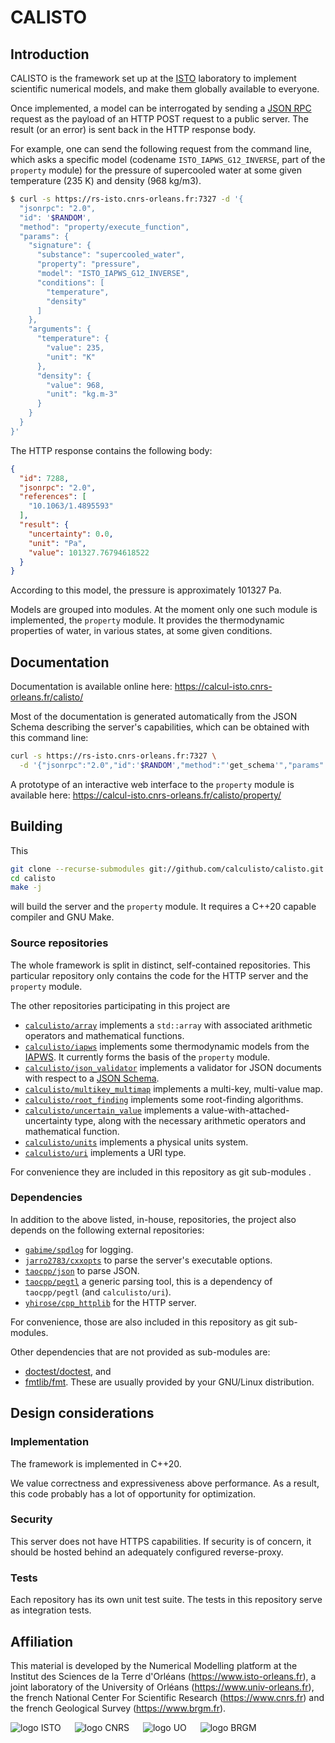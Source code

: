 # CALISTO 

## Introduction
CALISTO is the framework set up at the [ISTO](https://www.isto-orleans.fr) 
laboratory to implement scientific numerical models, and make them globally 
available to everyone.

Once implemented, a model can be interrogated by sending a 
[JSON RPC](https://www.jsonrpc.org) request
as the payload of an HTTP POST request to a public server. 
The result (or an error) is sent back in the HTTP response body.

For example, one can send the following request from the command line, which
asks a specific model (codename `ISTO_IAPWS_G12_INVERSE`, part of the `property`
module) for the pressure of supercooled water at some given temperature (235 K) 
and density (968 kg/m3).
```sh
$ curl -s https://rs-isto.cnrs-orleans.fr:7327 -d '{
  "jsonrpc": "2.0",
  "id": '$RANDOM',
  "method": "property/execute_function",
  "params": {
    "signature": {
      "substance": "supercooled_water",
      "property": "pressure",
      "model": "ISTO_IAPWS_G12_INVERSE",
      "conditions": [
        "temperature",
        "density"
      ]
    },
    "arguments": {
      "temperature": {
        "value": 235,
        "unit": "K"
      },
      "density": {
        "value": 968,
        "unit": "kg.m-3"
      }
    }
  }
}'
```
The HTTP response contains the following body:
```json
{
  "id": 7288,
  "jsonrpc": "2.0",
  "references": [
    "10.1063/1.4895593"
  ],
  "result": {
    "uncertainty": 0.0,
    "unit": "Pa",
    "value": 101327.76794618522
  }
}
```
According to this model, the pressure is approximately 101327 Pa.

Models are grouped into modules. At the moment only one such module is
implemented, the `property` module. It provides the thermodynamic properties of
water, in various states, at some given conditions.

## Documentation

Documentation is available online here: 
https://calcul-isto.cnrs-orleans.fr/calisto/

Most of the documentation is generated automatically from the JSON Schema
describing the server's capabilities, which can be obtained with this command
line:
```sh
curl -s https://rs-isto.cnrs-orleans.fr:7327 \
  -d '{"jsonrpc":"2.0","id":'$RANDOM',"method":"'get_schema'","params":{}}'
```

A prototype of an interactive web interface to the `property` module is 
available here: https://calcul-isto.cnrs-orleans.fr/calisto/property/

## Building

This
```sh
git clone --recurse-submodules git://github.com/calculisto/calisto.git
cd calisto
make -j
```
will build the server and the `property` module. It requires a C++20 capable
compiler and GNU Make.

### Source repositories

The whole framework is split in distinct, self-contained repositories. This
particular repository only contains the code for the HTTP server and the 
`property` module.

The other repositories participating in this project are
 - [`calculisto/array`](https://github.com/calculisto/array) 
 implements a `std::array` with associated arithmetic operators and mathematical
 functions.
 - [`calculisto/iapws`](https://github.com/calculisto/iapws) 
 implements some thermodynamic models from the [IAPWS](http://www.iapws.org/). 
 It currently forms the basis of the `property` module.
 - [`calculisto/json_validator`](https://github.com/calculisto/json_validator)
 implements a validator for JSON documents with respect to a 
 [JSON Schema](https://json-schema.org/).
 - [`calculisto/multikey_multimap`](https://github.com/calculisto/multikey_multimap)
 implements a multi-key, multi-value map.
 - [`calculisto/root_finding`](https://github.com/calculisto/root_finding)
 implements some root-finding algorithms.
 - [`calculisto/uncertain_value`](https://github.com/calculisto/uncertain_value)
 implements a value-with-attached-uncertainty type, along with the necessary
 arithmetic operators and mathematical function.
 - [`calculisto/units`](https://github.com/calculisto/units)
 implements a physical units system.
 - [`calculisto/uri`](https://github.com/calculisto/uri)
 implements a URI type.

For convenience they are included in this repository as git sub-modules .

### Dependencies
In addition to the above listed, in-house, repositories, the project also 
depends on the following external repositories:
 - [`gabime/spdlog`](https://github.com/gabime/spdlog) for logging.
 - [`jarro2783/cxxopts`](https://github.com/jarro2783/cxxopts) to parse the 
 server's executable options.
 - [`taocpp/json`](https://github.com/taocpp/json) to parse JSON.
 - [`taocpp/pegtl`](https://github.com/taocpp/pegtl) a generic parsing tool, 
 this is a dependency of `taocpp/pegtl` (and `calculisto/uri`).
 - [`yhirose/cpp_httplib`](https://github.com/yhirose/cpp_httplib) for the HTTP
 server.

For convenience, those are also included in this repository as git sub-modules.

Other dependencies that are not provided as sub-modules are:
 - [doctest/doctest](https://github.com/doctest/doctest), and
 - [fmtlib/fmt](https://github.com/fmtlib/fmt).
These are usually provided by your GNU/Linux distribution.

## Design considerations

### Implementation
The framework is implemented in C++20. 

We value correctness and expressiveness above performance. As a result, this 
code probably has a lot of opportunity for optimization.

### Security
This server does not have HTTPS capabilities. If security is of concern, it
should be hosted behind an adequately configured reverse-proxy.

### Tests
Each repository has its own unit test suite. The tests in this repository serve 
as integration tests. 

## Affiliation

This material is developed by the Numerical Modelling platform at the 
Institut des Sciences de la Terre d'Orléans (https://www.isto-orleans.fr), 
a joint laboratory of the University of Orléans (https://www.univ-orleans.fr), 
the french National Center For Scientific Research (https://www.cnrs.fr) and 
the french Geological Survey (https://www.brgm.fr).

![logo ISTO](https://calcul-isto.cnrs-orleans.fr/logos/isto-156.png) &emsp;
![logo CNRS](https://calcul-isto.cnrs-orleans.fr/logos/cnrs-128.png) &emsp;
![logo UO](https://calcul-isto.cnrs-orleans.fr/logos/uo-180.png) &emsp;
![logo BRGM](https://calcul-isto.cnrs-orleans.fr/logos/brgm-256.png)
